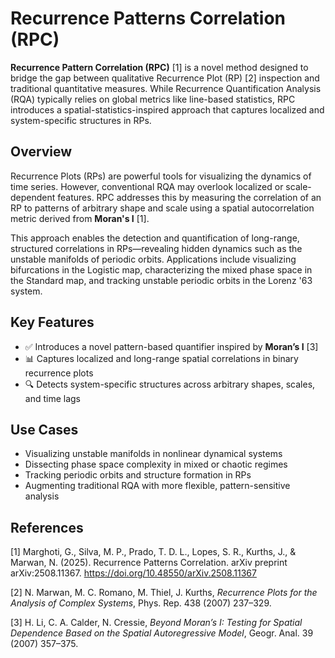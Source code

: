 # Recurrence Patterns Correlation (RPC)

**Recurrence Pattern Correlation (RPC)** \[1] is a novel method designed to bridge the gap between qualitative Recurrence Plot (RP) \[2] inspection and traditional quantitative measures. While Recurrence Quantification Analysis (RQA) typically relies on global metrics like line-based statistics, RPC introduces a spatial-statistics-inspired approach that captures localized and system-specific structures in RPs.

## Overview

Recurrence Plots (RPs) are powerful tools for visualizing the dynamics of time series. However, conventional RQA may overlook localized or scale-dependent features. RPC addresses this by measuring the correlation of an RP to patterns of arbitrary shape and scale using a spatial autocorrelation metric derived from **Moran's I** \[1].

This approach enables the detection and quantification of long-range, structured correlations in RPs—revealing hidden dynamics such as the unstable manifolds of periodic orbits. Applications include visualizing bifurcations in the Logistic map, characterizing the mixed phase space in the Standard map, and tracking unstable periodic orbits in the Lorenz '63 system.

## Key Features

* ✅ Introduces a novel pattern-based quantifier inspired by **Moran’s I** \[3]
* 📊 Captures localized and long-range spatial correlations in binary recurrence plots
* 🔍 Detects system-specific structures across arbitrary shapes, scales, and time lags

## Use Cases

* Visualizing unstable manifolds in nonlinear dynamical systems
* Dissecting phase space complexity in mixed or chaotic regimes
* Tracking periodic orbits and structure formation in RPs
* Augmenting traditional RQA with more flexible, pattern-sensitive analysis

## References

\[1] Marghoti, G., Silva, M. P., Prado, T. D. L., Lopes, S. R., Kurths, J., & Marwan, N. (2025). Recurrence Patterns Correlation. arXiv preprint arXiv:2508.11367. https://doi.org/10.48550/arXiv.2508.11367

\[2] N. Marwan, M. C. Romano, M. Thiel, J. Kurths, *Recurrence Plots for the Analysis of Complex Systems*, Phys. Rep. 438 (2007) 237–329.

\[3] H. Li, C. A. Calder, N. Cressie, *Beyond Moran’s I: Testing for Spatial Dependence Based on the Spatial Autoregressive Model*, Geogr. Anal. 39 (2007) 357–375.
